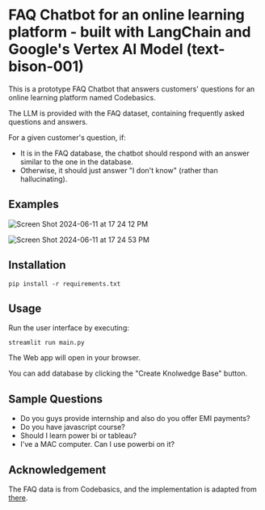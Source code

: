 # FAQ Chatbot for an online learning platform - built with LangChain and Google's Vertex AI Model (text-bison-001)

This is a prototype FAQ Chatbot that answers customers' questions for an online learning platform named Codebasics. 

The LLM is provided with the FAQ dataset, containing frequently asked questions and answers.

For a given customer's question, if:
- It is in the FAQ database, the chatbot should respond with an answer similar to the one in the database. 
- Otherwise, it should just answer "I don't know" (rather than hallucinating).

## Examples
![Screen Shot 2024-06-11 at 17 24 12 PM](https://github.com/chihyi-lin/QA-Chatbot/assets/70022680/c64fb0e2-220b-40fe-b8ff-6aa8a77667f7)

![Screen Shot 2024-06-11 at 17 24 53 PM](https://github.com/chihyi-lin/QA-Chatbot/assets/70022680/7785b126-2abc-426f-9ee5-852e5b2ca0f5)

## Installation
```
pip install -r requirements.txt
```

## Usage
Run the user interface by executing:
```
streamlit run main.py
```
The Web app will open  in your browser.

You can add database by clicking the "Create Knolwedge Base" button.

## Sample Questions
- Do you guys provide internship and also do you offer EMI payments?
- Do you have javascript course?
- Should I learn power bi or tableau?
- I've a MAC computer. Can I use powerbi on it?

## Acknowledgement
The FAQ data is from Codebasics, and the implementation is adapted from [there](https://github.com/codebasics/langchain/tree/main/3_project_codebasics_q_and_a).

